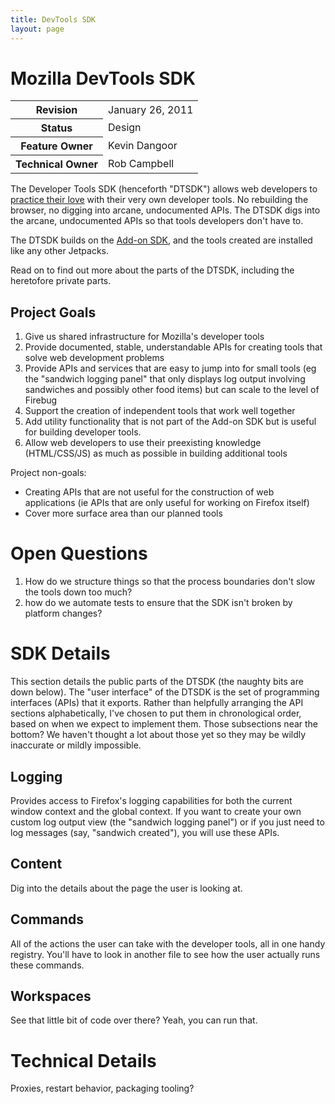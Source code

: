 ```yaml
---
title: DevTools SDK
layout: page
---
```


# Mozilla DevTools SDK #

<table class="metadata">
    <tr><th>Revision</th><td>January 26, 2011</td></tr>
    <tr><th>Status</th><td>Design</td></tr>
    <tr><th>Feature Owner</th><td>Kevin Dangoor</td></tr>
    <tr><th>Technical Owner</th><td>Rob Campbell</td></tr>
</table>

The Developer Tools SDK (henceforth "DTSDK") allows web developers
to [practice their love](http://www.time.com/time/specials/packages/article/0,28804,1870938_1870943_1870953,00.html)
with their very own developer tools. No rebuilding the browser, no digging
into arcane, undocumented APIs. The DTSDK digs into the arcane, undocumented
APIs so that tools developers don't have to.

The DTSDK builds on the [Add-on SDK](https://jetpack.mozillalabs.com/), and
the tools created are installed like any other Jetpacks.

Read on to find out more about the parts of the DTSDK, including the heretofore
private parts.

## Project Goals ##

1. Give us shared infrastructure for Mozilla's developer tools
2. Provide documented, stable, understandable APIs for creating tools that
solve web development problems
3. Provide APIs and services that are easy to jump into for small tools (eg the
"sandwich logging panel" that only displays log output involving sandwiches
and possibly other food items) but can scale to the level of Firebug
4. Support the creation of independent tools that work well together
5. Add utility functionality that is not part of the Add-on SDK but is useful
for building developer tools.
6. Allow web developers to use their preexisting knowledge (HTML/CSS/JS) as
much as possible in building additional tools

Project non-goals:

* Creating APIs that are not useful for the construction of web applications 
(ie APIs that are only useful for working on Firefox itself)
* Cover more surface area than our planned tools

# Open Questions #

1. How do we structure things so that the process boundaries don't slow the tools
down too much?
2. how do we automate tests to ensure that the SDK isn't broken by platform changes?

# SDK Details #

This section details the public parts of the DTSDK (the naughty bits are down 
below). The "user interface" of the DTSDK is the set of programming interfaces
(APIs) that it exports. Rather than helpfully arranging the API sections
alphabetically, I've chosen to put them in chronological order, based on
when we expect to implement them. Those subsections near the bottom? We haven't
thought a lot about those yet so they may be wildly inaccurate or mildly
impossible.


## Logging ##

Provides access to Firefox's logging capabilities for both the current
window context and the global context. If you want to create your own
custom log output view (the "sandwich logging panel") or if you just
need to log messages (say, "sandwich created"), you will use these
APIs.

## Content ##

Dig into the details about the page the user is looking at.

## Commands ##

All of the actions the user can take with the developer tools, all in
one handy registry. You'll have to look in another file to see how the
user actually runs these commands.

## Workspaces ##

See that little bit of code over there? Yeah, you can run that.

# Technical Details #

Proxies, restart behavior, packaging tooling?